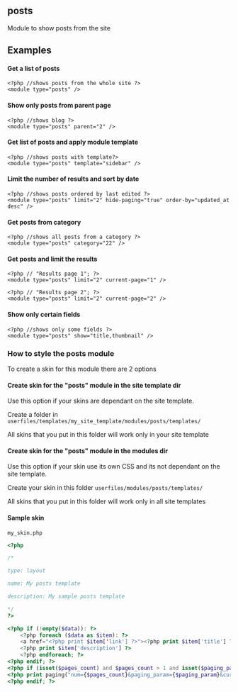 ## posts

Module to show posts from the site

<module type="posts" /> 


## Examples

#### Get a list of posts
```
<?php //shows posts from the whole site ?>
<module type="posts" />
```

#### Show only posts from parent page
```
<?php //shows blog ?>
<module type="posts" parent="2" />
```

#### Get list of posts and apply module template
```
<?php //shows posts with template?>
<module type="posts" template="sidebar" />
```

#### Limit the number of results and sort by date
```
<?php //shows posts ordered by last edited ?>
<module type="posts" limit="2" hide-paging="true" order-by="updated_at desc" />
```

#### Get posts from category
```
<?php //shows all posts from a category ?>
<module type="posts" category="22" />
```

#### Get posts and limit the results
```
<?php // "Results page 1"; ?>
<module type="posts" limit="2" current-page="1" />
```
```
<?php // "Results page 2"; ?>
<module type="posts" limit="2" current-page="2" />
```
#### Show only certain fields
```
<?php //shows only some fields ?>
<module type="posts" show="title,thumbnail" />
```

### How to style the posts module

To create a skin for this module there are 2 options

#### Create skin for the "posts" module in the site template dir

Use this option if your skins are dependant on the site template.

Create a folder in `userfiles/templates/my_site_template/modules/posts/templates/`

All skins that you put in this folder will work only in your site template

#### Create skin for the "posts" module in the modules dir

Use this option if your skin use its own CSS and its not dependant on the site template.

Create your skin in this folder `userfiles/modules/posts/templates/`

All skins that you put in this folder will work only in all site templates

#### Sample skin

`my_skin.php`

```php
<?php

/*

type: layout

name: My posts template

description: My sample posts template

*/
?>

<?php if (!empty($data)): ?>
    <?php foreach ($data as $item): ?>
	<a href="<?php print $item['link'] ?>"><?php print $item['title'] ?></a>
	<?php print $item['description'] ?>
	<?php endforeach; ?>
<?php endif; ?>
<?php if (isset($pages_count) and $pages_count > 1 and isset($paging_param)): ?>
<?php print paging("num={$pages_count}&paging_param={$paging_param}&current_page={$current_page}") ?>
<?php endif; ?>
```